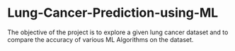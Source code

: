 # Lung-Cancer-Prediction-using-ML
The objective of the project is to explore a given lung cancer dataset and to compare the accuracy of various ML Algorithms on the dataset.
